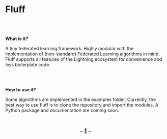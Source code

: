 # Fluff

<br>
<br> 

**What is it?** 
  
A tiny federated learning framework.  Highly modular with the implementation of (non-standard) Federated Learning algorithms in mind. Fluff supports all features of the Lightning ecosystem for convenience and less boilerplate code.  

<br>
<br> 

**How to use it?** 
  
Some algorithms are implemented in the examples folder.
Currently, the best way to use fluff is to clone the repository and import the modules. 
A Python package and documentation are coming soon.  

<br>
<br> 



<div align="center">
~ 🦝 ~
</div>


